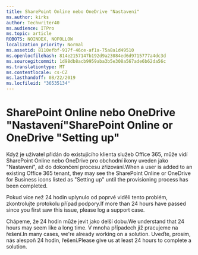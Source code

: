 ```yaml
---
title: SharePoint Online nebo OneDrive "Nastavení"
ms.author: kirks
author: Techwriter40
ms.audience: ITPro
ms.topic: article
ROBOTS: NOINDEX, NOFOLLOW
localization_priority: Normal
ms.assetid: 8110efbf-917f-46ce-af1a-75a8a1d49510
ms.openlocfilehash: 814e2157147b192d9a23084ed6d9715777a4dc3d
ms.sourcegitcommit: 1d98db8acb9959aba3b5e308a567ade6b62da56c
ms.translationtype: MT
ms.contentlocale: cs-CZ
ms.lasthandoff: 08/22/2019
ms.locfileid: "36535134"
---
```

# <a name="sharepoint-online-or-onedrive-setting-up"></a><span data-ttu-id="adbbc-102">SharePoint Online nebo OneDrive "Nastavení"</span><span class="sxs-lookup"><span data-stu-id="adbbc-102">SharePoint Online or OneDrive "Setting up"</span></span>

<span data-ttu-id="adbbc-103">Když je uživatel přidán do existujícího klienta služeb Office 365, může vidí SharePoint Online nebo OneDrive pro obchodní ikony uveden jako "Nastavení", až do dokončení procesu zřizování.</span><span class="sxs-lookup"><span data-stu-id="adbbc-103">When a user is added to an existing Office 365 tenant, they may see the SharePoint Online or OneDrive for Business icons listed as "Setting up" until the provisioning process has been completed.</span></span>

<span data-ttu-id="adbbc-104">Pokud více než 24 hodin uplynulo od poprvé viděli tento problém, zkontrolujte protokolu případ podpory.</span><span class="sxs-lookup"><span data-stu-id="adbbc-104">If more than 24 hours have passed since you first saw this issue, please log a support case.</span></span>

<span data-ttu-id="adbbc-105">Chápeme, že 24 hodin může jevit jako delší dobu.</span><span class="sxs-lookup"><span data-stu-id="adbbc-105">We understand that 24 hours may seem like a long time.</span></span> <span data-ttu-id="adbbc-106">V mnoha případech již pracujeme na řešení.</span><span class="sxs-lookup"><span data-stu-id="adbbc-106">In many cases, we're already working on a solution.</span></span> <span data-ttu-id="adbbc-107">Uveďte, prosím, nás alespoň 24 hodin, řešení.</span><span class="sxs-lookup"><span data-stu-id="adbbc-107">Please give us at least 24 hours to complete a solution.</span></span>

